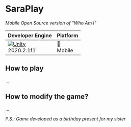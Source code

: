 # SaraPlay
*Mobile Open Source version of "Who Am I"*

| Developer Engine | Platform |
|------------------|----------|
| [![Unity](https://img.shields.io/badge/Unity-000000?style=for-the-badge&logo=unity&logoColor=white)](https://unity.com/) <br> 2020.2.1f1|  📱 <br> Mobile  |

## How to play

...

## How to modify the game?

...

*P.S.: Game developed as a birthday present for my sister*
